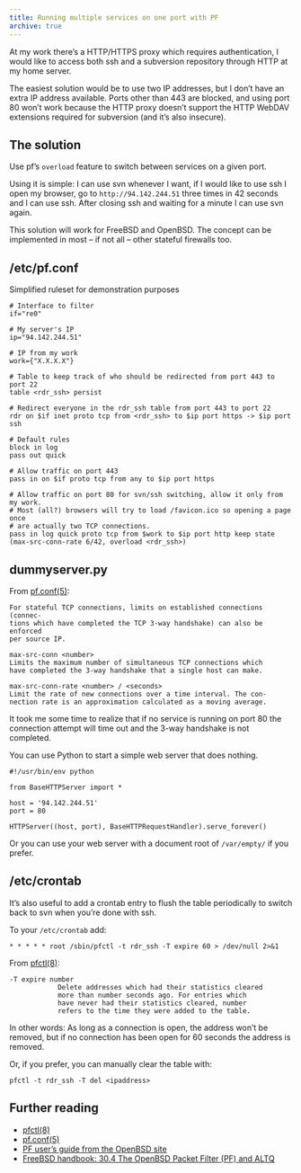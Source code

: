 ```yaml
---
title: Running multiple services on one port with PF
archive: true
---
```


At my work there’s a HTTP/HTTPS proxy which requires authentication, I would
like to access both ssh and a subversion repository through HTTP at my home
server.

The easiest solution would be to use two IP addresses, but I don’t have an extra
IP address available. Ports other than 443 are blocked, and using port 80 won’t
work because the HTTP proxy doesn’t support the HTTP WebDAV extensions required
for subversion (and it’s also insecure).

The solution
------------

Use pf’s `overload` feature to switch between services on a given port.

Using it is simple: I can use svn whenever I want, if I would like to use ssh I
open my browser, go to `http://94.142.244.51` three times in 42 seconds and I
can use ssh. After closing ssh and waiting for a minute I can use svn again.

This solution will work for FreeBSD and OpenBSD. The concept can be implemented
in most – if not all – other stateful firewalls too.

/etc/pf.conf
------------

Simplified ruleset for demonstration purposes

    # Interface to filter
    if="re0"

    # My server's IP
    ip="94.142.244.51"

    # IP from my work
    work={"X.X.X.X"}

    # Table to keep track of who should be redirected from port 443 to port 22
    table <rdr_ssh> persist

    # Redirect everyone in the rdr_ssh table from port 443 to port 22
    rdr on $if inet proto tcp from <rdr_ssh> to $ip port https -> $ip port ssh

    # Default rules
    block in log
    pass out quick

    # Allow traffic on port 443
    pass in on $if proto tcp from any to $ip port https

    # Allow traffic on port 80 for svn/ssh switching, allow it only from my work.
    # Most (all?) browsers will try to load /favicon.ico so opening a page once
    # are actually two TCP connections.
    pass in log quick proto tcp from $work to $ip port http keep state
    (max-src-conn-rate 6/42, overload <rdr_ssh>)

dummyserver.py
---------------

From [pf.conf(5)][pf.conf]:

    For stateful TCP connections, limits on established connections (connec-
    tions which have completed the TCP 3-way handshake) can also be enforced
    per source IP.

    max-src-conn <number>
    Limits the maximum number of simultaneous TCP connections which
    have completed the 3-way handshake that a single host can make.

    max-src-conn-rate <number> / <seconds>
    Limit the rate of new connections over a time interval. The con-
    nection rate is an approximation calculated as a moving average.

It took me some time to realize that if no service is running on port 80 the
connection attempt will time out and the 3-way handshake is not completed.

You can use Python to start a simple web server that does nothing.

    #!/usr/bin/env python

    from BaseHTTPServer import *

    host = '94.142.244.51'
    port = 80

    HTTPServer((host, port), BaseHTTPRequestHandler).serve_forever()

Or you can use your web server with a document root of `/var/empty/` if you prefer.

/etc/crontab
------------

It’s also useful to add a crontab entry to flush the table periodically to
switch back to svn when you’re done with ssh.

To your `/etc/crontab` add:

    * * * * * root /sbin/pfctl -t rdr_ssh -T expire 60 > /dev/null 2>&1

From [pfctl(8)][pfctl]:

    -T expire number
                Delete addresses which had their statistics cleared
                more than number seconds ago. For entries which
                have never had their statistics cleared, number
                refers to the time they were added to the table.

In other words: As long as a connection is open, the address won’t be
removed, but if no connection has been open for 60 seconds the address is
removed.

Or, if you prefer, you can manually clear the table with:

    pfctl -t rdr_ssh -T del <ipaddress>

Further reading
---------------

- [pfctl(8)][pfctl]
- [pf.conf(5)][pfctl]
- [PF user’s guide from the OpenBSD site](http://openbsd.org/faq/pf/index.html)
- [FreeBSD handbook: 30.4 The OpenBSD Packet Filter (PF) and ALTQ]( http://www.freebsd.org/doc/en_US.ISO8859-1/books/handbook/firewalls-pf.html)

[pf.conf]: http://www.openbsd.org/cgi-bin/man.cgi?apropos=0&sektion=5&manpath=OpenBSD+Current&arch=i386&format=html&query=pf.conf
[pfctl]: http://www.openbsd.org/cgi-bin/man.cgi?apropos=0&sektion=8&manpath=OpenBSD+Current&arch=i386&format=html&query=pfctl
